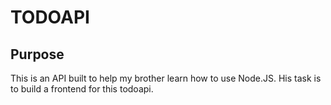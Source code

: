 # TODOAPI

## Purpose
This is an API built to help my brother learn how to use Node.JS. His task is to build a frontend for this todoapi.